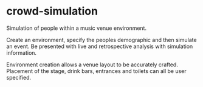 # crowd-simulation

Simulation of people within a music venue environment.

Create an environment, specify the peoples demographic and then simulate an event. Be presented with live and retrospective analysis with simulation information.

Environment creation allows a venue layout to be accurately crafted. Placement of the stage, drink bars, entrances and toilets can all be user specified.
